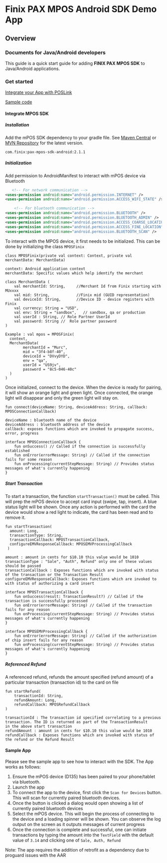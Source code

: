 # Finix PAX MPOS Android SDK Demo App

## Overview

### Documents for Java/Android developers

This guide is a quick start guide for adding **FINIX PAX MPOS SDK** to Java/Android applications.

### Get started

[Integrate your App with POSLink](#integrate-mpos-sdk)

[Sample code](#sample-app)

#### Integrate MPOS SDK

##### Installation

Add the mPOS SDK dependency to your gradle file. See [Maven Central](https://central.sonatype.com/artifact/com.finix/pax-mpos-sdk-android) or [MVN Repository](https://mvnrepository.com/artifact/com.finix/pax-mpos-sdk-android) for the latest version.

`com.finix:pax-mpos-sdk-android:2.1.1`

##### Initialization

Add permission to AndroidManifest to interact with mPOS device via Bluetooth

```xml
   <!-- For network communication -->
<uses-permission android:name="android.permission.INTERNET" />
<uses-permission android:name="android.permission.ACCESS_WIFI_STATE" />

    <!-- For bluetooth communication -->
<uses-permission android:name="android.permission.BLUETOOTH" />
<uses-permission android:name="android.permission.BLUETOOTH_ADMIN" />
<uses-permission android:name="android.permission.ACCESS_COARSE_LOCATION" />
<uses-permission android:name="android.permission.ACCESS_FINE_LOCATION" /><!-- TargetSdkVersion greater than or equal to 31 -->
<uses-permission android:name="android.permission.BLUETOOTH_SCAN" />
```

To interact with the MPOS device, it first needs to be initialized. This can be done by initializing
the class `MPOSFinix`

```
class MPOSFinix(private val context: Context, private val merchantData: MerchantData)

context: Android application context
merchantData: Specific values which help identify the merchant

class MerchantData (
    val merchantId: String,     //Merchant Id from Finix starting with MUxxxx
    val mid: String,            //Finix mid (GUID representation)
    val deviceId: String,       //Device ID - device registers with Finix
    val currency: String = "USD",
    val env: String = "sandbox",   // sandbox, qa or production
    val userId : String, // Role Partner UserId
    val password: String //  Role partner password
)

Example : val mpos = MPOSFinix(
  context,
  MerchantData(
        merchantId = "Murc",
        mid = "3f4-b8f-40",
        deviceId = "DVvyDYD",
        env = "qa",
        userId = "US9jv",
        password = "8c5-046-40c"
  )
)
```

Once initialized, connect to the device. When the device is ready for pairing, it will show an
orange light and green light. Once connected, the orange light will disappear and only the green
light will stay on.

```
fun connect(deviceName: String, deviceAddress: String, callback: MPOSConnectionCallback)

deviceName : bluetooth name of the device 
deviceAddress : bluetooth address of the device 
callback: exposes functions which are invoked to propagate success, error, progress

interface MPOSConnectionCallback {
    fun onSuccess() // Called if the connection is successfully established
    fun onError(errorMessage: String) // Called if the connection fails for some reason
    fun onProcessing(currentStepMessage: String) // Provides status messages of what's currently happening
}
```

##### Start Transaction

To start a transaction, the function `startTransaction()` must be called. This will prep the mPOS
device to accept card input (swipe, tap, insert). A blue status light will be shown. Once any action
is performed with the card the device would show a red light to indicate, the card has been read and
to remove it.

```
fun startTransaction(
  amount: Long, 
  transactionType: String, 
  transactionCallback: MPOSTransactionCallback,
  configureEMVResponseCallback: MPOSEMVProcessingCallback
 )

amount : amount in cents for $10.10 this value would be 1010
transactionType : "Sale", "Auth", Refund" only one of these values should be passed
transactionCallback : Exposes functions which are invoked with status of the transaction or the Transaction Result
configureEMVResponseCallback: Exposes functions which are invoked to with status of authorizing a card insert

interface MPOSTransactionCallback {
    fun onSuccess(result: TransactionResult?) // Called if the transaction is successfully processed
    fun onError(errorMessage: String) // Called if the transaction fails for any reason
    fun onProcessing(currentStepMessage: String) // Provides status messages of what's currently happening
}

interface MPOSEMVProcessingCallback {
    fun onError(errorMessage: String) // Called if the authorization of chip insert fails for any reason
    fun onProcessing(currentStepMessage: String) // Provides status messages of what's currently happening
}
```

##### Referenced Refund

A referenced refund, refunds the amount specified (refund amount) of a particular transaction (transaction id)
to the card on file

```
fun startRefund(
    transactionId: String,
    refundAmount: Long,
    refundCallback: MPOSRefundCallback
)

transactionId : The transaction id specified correlating to a previous transaction. The ID is returned as part of the TransactionResult
in the above start transaction
refundAmount : amount in cents for $10.10 this value would be 1010
refundCallback : Exposes functions which are invoked with status of the refund or the Refund Result
```

#### Sample App

Please see the sample app to see how to interact with the SDK. The App works as follows:

1. Ensure the mPOS device (D135) has been paired to your phone/tablet via bluetooth.
2. Launch the app
3. To connect the app to the device, first click the `Scan for Devices` button. This will scan for
   currently paired bluetooth devices.
4. Once the button is clicked a dialog would open showing a list of currently paired bluetooth
   devices
5. Select the mPOS device. This will begin the process of connecting to the device and a loading
   spinner will be shown. You can observe the log output on the screen as it outputs messages of
   current progress
6. Once the connection is complete and successful, one can initiate transactions by typing the
   amount into the `TextField` with the default value of `3.14` and clicking one
   of `Sale, Auth, Refund`

Note: The app requires the addition of retrofit as a dependency due to proguard issues with the AAR

